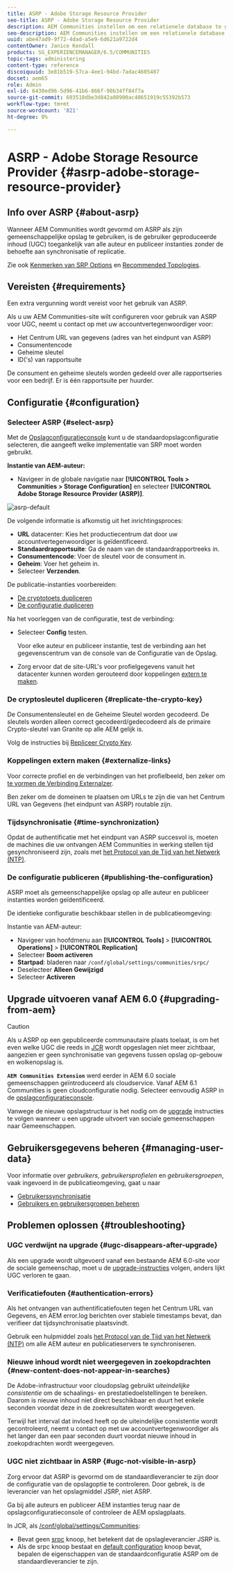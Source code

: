 ```yaml
---
title: ASRP - Adobe Storage Resource Provider
seo-title: ASRP - Adobe Storage Resource Provider
description: AEM Communities instellen om een relationele database te gebruiken als de algemene opslag
seo-description: AEM Communities instellen om een relationele database te gebruiken als de algemene opslag
uuid: abe47ad9-9f72-4dad-a5e9-6d621a9722d4
contentOwner: Janice Kendall
products: SG_EXPERIENCEMANAGER/6.5/COMMUNITIES
topic-tags: administering
content-type: reference
discoiquuid: 3e81b519-57ca-4ee1-94bd-7adac4605407
docset: aem65
role: Admin
exl-id: 6430ed96-5d96-41b6-866f-90b34ff84f7a
source-git-commit: 603518dbe3d842a08900ac40651919c55392b573
workflow-type: tm+mt
source-wordcount: '821'
ht-degree: 0%

---
```


# ASRP - Adobe Storage Resource Provider {#asrp-adobe-storage-resource-provider}

## Info over ASRP {#about-asrp}

Wanneer AEM Communities wordt gevormd om ASRP als zijn gemeenschappelijke opslag te gebruiken, is de gebruiker geproduceerde inhoud (UGC) toegankelijk van alle auteur en publiceer instanties zonder de behoefte aan synchronisatie of replicatie.

Zie ook [Kenmerken van SRP Options](/help/communities/working-with-srp.md#characteristics-of-srp-options) en [Recommended Topologies](/help/communities/topologies.md).

## Vereisten {#requirements}

Een extra vergunning wordt vereist voor het gebruik van ASRP.

Als u uw AEM Communities-site wilt configureren voor gebruik van ASRP voor UGC, neemt u contact op met uw accountvertegenwoordiger voor:

* Het Centrum URL van gegevens (adres van het eindpunt van ASRP)
* Consumentencode
* Geheime sleutel
* ID(&#39;s) van rapportsuite

De consument en geheime sleutels worden gedeeld over alle rapportseries voor een bedrijf. Er is één rapportsuite per huurder.

## Configuratie {#configuration}

### Selecteer ASRP {#select-asrp}

Met de [Opslagconfiguratieconsole](/help/communities/srp-config.md) kunt u de standaardopslagconfiguratie selecteren, die aangeeft welke implementatie van SRP moet worden gebruikt.

**Instantie van AEM-auteur:**

* Navigeer in de globale navigatie naar **[!UICONTROL Tools > Communities > Storage Configuration]** en selecteer **[!UICONTROL Adobe Storage Resource Provider (ASRP)]**.

![asrp-default](assets/asrp-default.png)

De volgende informatie is afkomstig uit het inrichtingsproces:

* **URL** datacenter: Kies het productiecentrum dat door uw accountvertegenwoordiger is geïdentificeerd.
* **Standaardrapportsuite**: Ga de naam van de standaardrapportreeks in.
* **Consumentencode**: Voer de sleutel voor de consument in.
* **Geheim**: Voer het geheim in.
* Selecteer **Verzenden**.

De publicatie-instanties voorbereiden:

* [De cryptotoets dupliceren](#replicate-the-crypto-key)
* [De configuratie dupliceren](#publishing-the-configuration)

Na het voorleggen van de configuratie, test de verbinding:

* Selecteer **Config** testen.

   Voor elke auteur en publiceer instantie, test de verbinding aan het gegevenscentrum van de console van de Configuratie van de Opslag.

* Zorg ervoor dat de site-URL&#39;s voor profielgegevens vanuit het datacenter kunnen worden gerouteerd door koppelingen [extern te maken](#externalize-links).

### De cryptosleutel dupliceren {#replicate-the-crypto-key}

De Consumentensleutel en de Geheime Sleutel worden gecodeerd. De sleutels worden alleen correct gecodeerd/gedecodeerd als de primaire Crypto-sleutel van Granite op alle AEM gelijk is.

Volg de instructies bij [Repliceer Crypto Key](/help/communities/deploy-communities.md#replicate-the-crypto-key).

### Koppelingen extern maken {#externalize-links}

Voor correcte profiel en de verbindingen van het profielbeeld, ben zeker om [te vormen de Verbinding Externalzer](/help/sites-developing/externalizer.md).

Ben zeker om de domeinen te plaatsen om URLs te zijn die van het Centrum URL van Gegevens (het eindpunt van ASRP) routable zijn.

### Tijdsynchronisatie {#time-synchronization}

Opdat de authentificatie met het eindpunt van ASRP succesvol is, moeten de machines die uw ontvangen AEM Communities in werking stellen tijd gesynchroniseerd zijn, zoals met [het Protocol van de Tijd van het Netwerk (NTP)](https://www.ntp.org/).

### De configuratie publiceren {#publishing-the-configuration}

ASRP moet als gemeenschappelijke opslag op alle auteur en publiceer instanties worden geïdentificeerd.

De identieke configuratie beschikbaar stellen in de publicatieomgeving:

Instantie van AEM-auteur:

* Navigeer van hoofdmenu aan **[!UICONTROL Tools]** > **[!UICONTROL Operations]** > **[!UICONTROL Replication]**
* Selecteer **Boom activeren**
* **Startpad**: bladeren naar  `/conf/global/settings/communities/srpc/`
* Deselecteer **Alleen Gewijzigd**
* Selecteer **Activeren**

## Upgrade uitvoeren vanaf AEM 6.0 {#upgrading-from-aem}

>[!CAUTION]
>
>Als u ASRP op een gepubliceerde communautaire plaats toelaat, is om het even welke UGC die reeds in [JCR](/help/communities/jsrp.md) wordt opgeslagen niet meer zichtbaar, aangezien er geen synchronisatie van gegevens tussen opslag op-gebouw en wolkenopslag is.

**`AEM Communities Extension`** werd eerder in AEM 6.0 sociale gemeenschappen geïntroduceerd als cloudservice. Vanaf AEM 6.1 Communities is geen cloudconfiguratie nodig. Selecteer eenvoudig ASRP in de [opslagconfiguratieconsole](/help/communities/srp-config.md).

Vanwege de nieuwe opslagstructuur is het nodig om de [upgrade](/help/communities/upgrade.md#adobe-cloud-storage) instructies te volgen wanneer u een upgrade uitvoert van sociale gemeenschappen naar Gemeenschappen.

## Gebruikersgegevens beheren {#managing-user-data}

Voor informatie over *gebruikers*, *gebruikersprofielen* en *gebruikersgroepen*, vaak ingevoerd in de publicatieomgeving, gaat u naar

* [Gebruikerssynchronisatie](/help/communities/sync.md)
* [Gebruikers en gebruikersgroepen beheren](/help/communities/users.md)

## Problemen oplossen {#troubleshooting}

### UGC verdwijnt na upgrade {#ugc-disappears-after-upgrade}

Als een upgrade wordt uitgevoerd vanaf een bestaande AEM 6.0-site voor de sociale gemeenschap, moet u de [upgrade-instructies](/help/communities/upgrade.md#adobe-cloud-storage) volgen, anders lijkt UGC verloren te gaan.

### Verificatiefouten {#authentication-errors}

Als het ontvangen van authentificatiefouten tegen het Centrum URL van Gegevens, en AEM error.log berichten over stabiele timestamps bevat, dan verifieer dat tijdsynchronisatie plaatsvindt.

Gebruik een hulpmiddel zoals [het Protocol van de Tijd van het Netwerk (NTP)](https://www.ntp.org/) om alle AEM auteur en publicatieservers te synchroniseren.

### Nieuwe inhoud wordt niet weergegeven in zoekopdrachten {#new-content-does-not-appear-in-searches}

De Adobe-infrastructuur voor cloudopslag gebruikt *uiteindelijke consistentie* om de schaalings- en prestatiedoelstellingen te bereiken. Daarom is nieuwe inhoud niet direct beschikbaar en duurt het enkele seconden voordat deze in de zoekresultaten wordt weergegeven.

Terwijl het interval dat invloed heeft op de uiteindelijke consistentie wordt gecontroleerd, neemt u contact op met uw accountvertegenwoordiger als het langer dan een paar seconden duurt voordat nieuwe inhoud in zoekopdrachten wordt weergegeven.

### UGC niet zichtbaar in ASRP {#ugc-not-visible-in-asrp}

Zorg ervoor dat ASRP is gevormd om de standaardleverancier te zijn door de configuratie van de opslagoptie te controleren. Door gebrek, is de leverancier van het opslagmiddel JSRP, niet ASRP.

Ga bij alle auteurs en publiceer AEM instanties terug naar de opslagconfiguratieconsole of controleer de AEM opslagplaats.

In JCR, als [/conf/global/settings/Communities](https://localhost:4502/crx/de/index.jsp#/etc/socialconfig/):

* Bevat geen [srpc](https://localhost:4502/crx/de/index.jsp#/conf/global/settings/communities/srp) knoop, het betekent dat de opslagleverancier JSRP is.
* Als de srpc knoop bestaat en [default configuration](https://localhost:4502/crx/de/index.jsp#/conf/global/settings/communities/srp/defaultconfiguration) knoop bevat, bepalen de eigenschappen van de standaardconfiguratie ASRP om de standaardleverancier te zijn.
